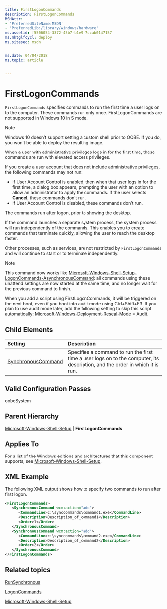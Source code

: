 ```yaml
---
title: FirstLogonCommands
description: FirstLogonCommands
MSHAttr:
- 'PreferredSiteName:MSDN'
- 'PreferredLib:/library/windows/hardware'
ms.assetid: f5506054-3372-45b7-b1e9-7ccab0147157
ms.mktglfcycl: deploy
ms.sitesec: msdn


ms.date: 04/04/2018
ms.topic: article


---
```

# FirstLogonCommands

`FirstLogonCommands` specifies commands to run the first time a user logs on to the computer. These commands run only once. FirstLogonCommands are not supported in Windows 10 in S mode.

> [!Note]
> Windows 10 doesn’t support setting a custom shell prior to OOBE. If you do, you won’t be able to deploy the resulting image.

When a user with administrative privileges logs in for the first time, these commands are run with elevated access privileges.

If you create a user account that does not include administrative privileges, the following commands may not run:

* If User Account Control is enabled, then when that user logs in for the first time, a dialog box appears, prompting the user with an option to allow an administrator to apply the commands. If the user selects **Cancel**, these commands don’t run.
* If User Account Control is disabled, these commands don’t run.

The commands run after logon, prior to showing the desktop.

If the command launches a separate system process, the system process will run independently of the commands. This enables you to create commands that terminate quickly, allowing the user to reach the desktop faster.

Other processes, such as services, are not restricted by `FirstLogonCommands` and will continue to start or to terminate independently.

> [!Note]
> This command now works like [Microsoft-Windows-Shell-Setup-LogonCommands-AsynchronousCommand](microsoft-windows-shell-setup-logoncommands.md): all commands using these unattend settings are now started at the same time, and no longer wait for the previous command to finish.

When you add a script using FirstLogonCommands, it will be triggered on the next boot, even if you boot into audit mode using Ctrl+Shift+F3. If you plan to use audit mode later, add the following setting to skip this script automatically: [Microsoft-Windows-Deployment-Reseal-Mode](microsoft-windows-deployment-reseal-mode.md) = Audit.

## Child Elements

| Setting                 | Description                                                                           |
|:------------------------|:--------------------------------------------------------------------------------------|
| [SynchronousCommand](microsoft-windows-shell-setup-firstlogoncommands-synchronouscommand.md) | Specifies a command to run the first time a user logs on to the computer, its description, and the order in which it is run. |

## Valid Configuration Passes

oobeSystem

## Parent Hierarchy

[Microsoft-Windows-Shell-Setup](microsoft-windows-shell-setup.md) | **FirstLogonCommands**

## Applies To

For a list of the Windows editions and architectures that this component supports, see [Microsoft-Windows-Shell-Setup](microsoft-windows-shell-setup.md).

## XML Example

The following XML output shows how to specify two commands to run after first logon.

```XML
<FirstLogonCommands>
   <SynchronousCommand wcm:action="add">
      <CommandLine>c:\synccommands\command1.exe</CommandLine>
      <Description>Description_of_command1</Description>
      <Order>1</Order>
   </SynchronousCommand>
   <SynchronousCommand wcm:action="add">
      <CommandLine>c:\synccommands\command2.exe</CommandLine>
      <Description>Description_of_command2</Description>
      <Order>2</Order>
   </SynchronousCommand>
</FirstLogonCommands>
```

## Related topics

[RunSynchronous](microsoft-windows-deployment-runsynchronous.md)

[LogonCommands](microsoft-windows-shell-setup-logoncommands.md)

[Microsoft-Windows-Shell-Setup](microsoft-windows-shell-setup.md)
